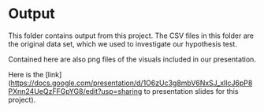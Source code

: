 
# Output

This folder contains output from this project. The CSV files in this folder are the original data set, which we used to investigate our hypothesis test.

Contained here are also png files of the visuals included in our presentation.

Here is the [link](https://docs.google.com/presentation/d/1O6zUc3g8mbV6NxSJ_xIlcJ6pP8PXnn24UeQzFFGpYG8/edit?usp=sharing to presentation slides for this project).


```python

```
